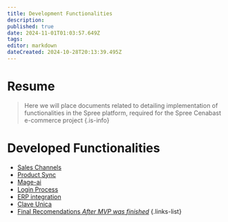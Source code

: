 ```yaml
---
title: Development Functionalities
description: 
published: true
date: 2024-11-01T01:03:57.649Z
tags: 
editor: markdown
dateCreated: 2024-10-28T20:13:39.495Z
---
```


# Resume

> Here we will place documents related to detailing implementation of functionalities in the Spree platform, required for the Spree Cenabast e-commerce project
{.is-info}

# Developed Functionalities

- [Sales Channels](sale-channels)
- [Product Sync](product-sync)
- [Mage-ai](mage-ai)
- [Login Process](login-process)
- [ERP integration](interaction-with-erp)
- [Clave Unica](clave-unica)
- [Final Recomendations *After MVP was finished*](recomendations)
{.links-list}
